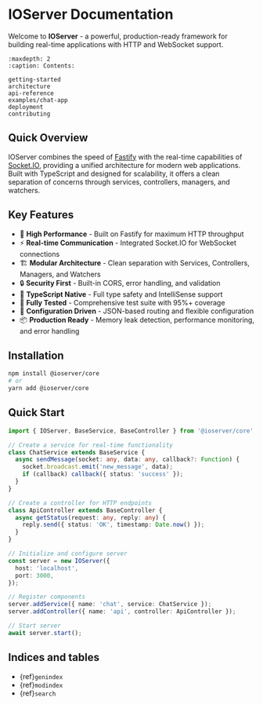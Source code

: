 # IOServer Documentation

Welcome to **IOServer** - a powerful, production-ready framework for building real-time applications with HTTP and WebSocket support.

```{toctree}
:maxdepth: 2
:caption: Contents:

getting-started
architecture
api-reference
examples/chat-app
deployment
contributing
```

## Quick Overview

IOServer combines the speed of [Fastify](https://www.fastify.io/) with the real-time capabilities of [Socket.IO](https://socket.io/), providing a unified architecture for modern web applications. Built with TypeScript and designed for scalability, it offers a clean separation of concerns through services, controllers, managers, and watchers.

## Key Features

- 🚄 **High Performance** - Built on Fastify for maximum HTTP throughput
- ⚡ **Real-time Communication** - Integrated Socket.IO for WebSocket connections
- 🏗️ **Modular Architecture** - Clean separation with Services, Controllers, Managers, and Watchers
- 🔒 **Security First** - Built-in CORS, error handling, and validation
- 📝 **TypeScript Native** - Full type safety and IntelliSense support
- 🧪 **Fully Tested** - Comprehensive test suite with 95%+ coverage
- 🔧 **Configuration Driven** - JSON-based routing and flexible configuration
- 📦 **Production Ready** - Memory leak detection, performance monitoring, and error handling

## Installation

```bash
npm install @ioserver/core
# or
yarn add @ioserver/core
```

## Quick Start

```typescript
import { IOServer, BaseService, BaseController } from '@ioserver/core';

// Create a service for real-time functionality
class ChatService extends BaseService {
  async sendMessage(socket: any, data: any, callback?: Function) {
    socket.broadcast.emit('new_message', data);
    if (callback) callback({ status: 'success' });
  }
}

// Create a controller for HTTP endpoints
class ApiController extends BaseController {
  async getStatus(request: any, reply: any) {
    reply.send({ status: 'OK', timestamp: Date.now() });
  }
}

// Initialize and configure server
const server = new IOServer({
  host: 'localhost',
  port: 3000,
});

// Register components
server.addService({ name: 'chat', service: ChatService });
server.addController({ name: 'api', controller: ApiController });

// Start server
await server.start();
```

## Indices and tables

- {ref}`genindex`
- {ref}`modindex`
- {ref}`search`
